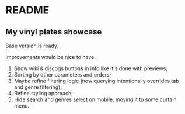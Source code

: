 # README

## My vinyl plates showcase

Base version is ready.

Improvements would be nice to have:
1. Show wiki & discogs buttons in info like it's done with previews;
2. Sorting by other parameters and orders;
3. Maybe refine filtering logic (now querying intentionally overrides tab and genre filtering);
4. Refine styling approach;
5. Hide search and genres select on mobile, moving it to some curtain menu.
